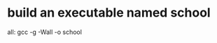 # build an executable named school
all:
    gcc -g -Wall -o school

  <!-- clean: 
	  $(RM) school -->